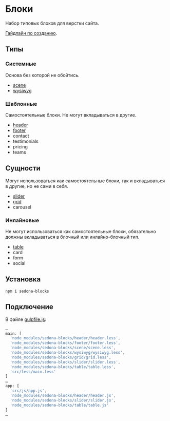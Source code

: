 # Блоки

Набор типовых блоков для верстки сайта.

[Гайдлайн по созданию](https://github.com/constlab/sedona-blocks/blob/master/guidelines.md).

## Типы

### Системные

Основа без которой не обойтись.

* [scene](https://github.com/constlab/sedona-blocks/tree/master/scene)
* [wysiwyg](https://github.com/constlab/sedona-blocks/tree/master/wysiwyg)

### Шаблонные

Самостоятельные блоки. Не могут вкладываться в другие.

* [header](https://github.com/constlab/sedona-blocks/tree/master/header)
* [footer](https://github.com/constlab/sedona-blocks/tree/master/footer)
* contact
* testimonials
* pricing
* teams

## Сущности

Могут использоваться как самостоятельные блоки, так и вкладываться в другие, но не сами в себя.

* [slider](https://github.com/constlab/sedona-blocks/tree/master/slider)
* [grid](https://github.com/constlab/sedona-blocks/tree/master/grid)
* carousel

### Инлайновые

Не могут использоваться как самостоятельные блоки, обязательно должны вкладываться в блочный или инлайно-блочный тип.

* [table](https://github.com/constlab/sedona-blocks/tree/master/table)
* card
* form
* social

## Установка

```
npm i sedona-blocks
```

## Подключение

В файле [gulpfile.js](https://github.com/constlab/sedona-basis/blob/master/gulpfile.js):

```js
…
main: [
  'node_modules/sedona-blocks/header/header.less',
  'node_modules/sedona-blocks/footer/footer.less',
  'node_modules/sedona-blocks/scene/scene.less',
  'node_modules/sedona-blocks/wysiwyg/wysiwyg.less',
  'node_modules/sedona-blocks/grid/grid.less',
  'node_modules/sedona-blocks/slider/slider.less',
  'node_modules/sedona-blocks/table/table.less',
  'src/less/main.less'
]
…
app: [
  'src/js/app.js',
  'node_modules/sedona-blocks/header/header.js',
  'node_modules/sedona-blocks/slider/slider.js',
  'node_modules/sedona-blocks/table/table.js'
]
…
```
